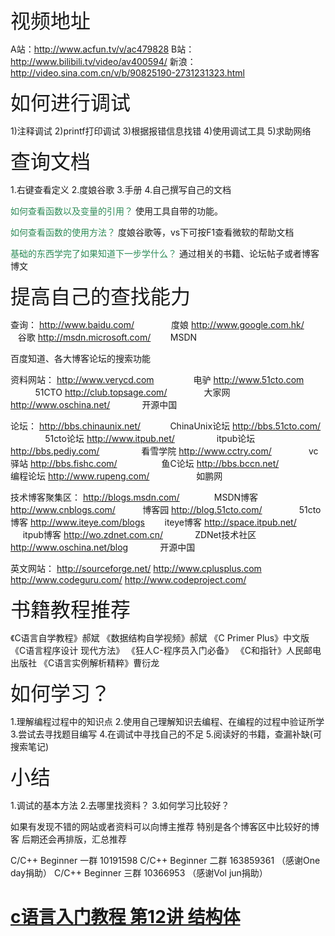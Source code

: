 <span style="font-size: xx-large;">视频地址</span>

A站：<a rel="nofollow" href="http://www.acfun.tv/v/ac479828" target="_blank">http://www.acfun.tv/v/ac479828</a>
B站：<a rel="nofollow" href="http://www.bilibili.tv/video/av400594/" target="_blank">http://www.bilibili.tv/video/av400594/</a>
新浪：<a rel="nofollow" href="http://video.sina.com.cn/v/b/90825190-2731231323.html" target="_blank">http://video.sina.com.cn/v/b/90825190-2731231323.html</a>

<span style="font-size: xx-large;">如何进行调试</span>

1)注释调试
2)printf打印调试
3)根据报错信息找错
4)使用调试工具
5)求助网络

<span style="font-size: xx-large;">查询文档</span>

1.右键查看定义
2.度娘谷歌
3.手册
4.自己撰写自己的文档

<span style="color: #2e8b57;">如何查看函数以及变量的引用？</span>
使用工具自带的功能。

<span style="color: #2e8b57;">如何查看函数的使用方法？</span>
度娘谷歌等，vs下可按F1查看微软的帮助文档

<span style="color: #2e8b57;">基础的东西学完了如果知道下一步学什么？</span>
通过相关的书籍、论坛帖子或者博客博文

<span style="font-size: xx-large;">提高自己的查找能力</span>

查询：
<a rel="nofollow" href="http://www.baidu.com/" target="_blank">http://www.baidu.com/</a>               度娘
<a rel="nofollow" href="http://www.google.com.hk/" target="_blank">http://www.google.com.hk/</a>        谷歌
<a rel="nofollow" href="http://msdn.microsoft.com/" target="_blank">http://msdn.microsoft.com/</a>        MSDN

百度知道、各大博客论坛的搜索功能

资料网站：
<a rel="nofollow" href="http://www.verycd.com/" target="_blank">http://www.verycd.com</a>                电驴
<a rel="nofollow" href="http://www.51cto.com/" target="_blank">http://www.51cto.com</a>                  51CTO
<a rel="nofollow" href="http://club.topsage.com/" target="_blank">http://club.topsage.com/</a>               大家网
<a rel="nofollow" href="http://www.oschina.net/" target="_blank">http://www.oschina.net/</a>             开源中国

论坛：
<a rel="nofollow" href="http://bbs.chinaunix.net/" target="_blank">http://bbs.chinaunix.net/</a>            ChinaUnix论坛
<a rel="nofollow" href="http://bbs.51cto.com/" target="_blank">http://bbs.51cto.com/</a>                51cto论坛
<a rel="nofollow" href="http://www.itpub.net/" target="_blank">http://www.itpub.net/</a>                 itpub论坛
<a rel="nofollow" href="http://bbs.pediy.com/" target="_blank">http://bbs.pediy.com/</a>                 看雪学院
<a rel="nofollow" href="http://www.cctry.com/" target="_blank">http://www.cctry.com/</a>               vc驿站
<a rel="nofollow" href="http://bbs.fishc.com/" target="_blank">http://bbs.fishc.com/</a>                  鱼C论坛
<a rel="nofollow" href="http://bbs.bccn.net/" target="_blank">http://bbs.bccn.net/</a>                   编程论坛
<a rel="nofollow" href="http://www.rupeng.com/" target="_blank">http://www.rupeng.com/</a>                   如鹏网

技术博客聚集区：
<a rel="nofollow" href="http://blogs.msdn.com/" target="_blank">http://blogs.msdn.com/</a>              MSDN博客
<a rel="nofollow" href="http://www.cnblogs.com/" target="_blank">http://www.cnblogs.com/</a>           博客园
<a rel="nofollow" href="http://blog.51cto.com/" target="_blank">http://blog.51cto.com/</a>               51cto博客
<a rel="nofollow" href="http://www.iteye.com/blogs" target="_blank">http://www.iteye.com/blogs</a>        iteye博客
<a rel="nofollow" href="http://space.itpub.net/" target="_blank">http://space.itpub.net/</a>                itpub博客
<a rel="nofollow" href="http://wo.zdnet.com.cn/" target="_blank">http://wo.zdnet.com.cn/</a>             ZDNet技术社区
<a rel="nofollow" href="http://www.oschina.net/blog" target="_blank">http://www.oschina.net/blog</a>             开源中国

英文网站：
<a rel="nofollow" href="http://sourceforge.net/" target="_blank">http://sourceforge.net/</a>
<a rel="nofollow" href="http://www.cplusplus.com/" target="_blank">http://www.cplusplus.com</a>
<a rel="nofollow" href="http://www.codeguru.com/" target="_blank">http://www.codeguru.com/</a>
<a rel="nofollow" href="http://www.codeproject.com/" target="_blank">http://www.codeproject.com/</a>

<span style="font-size: xx-large;">书籍教程推荐</span>

《C语言自学教程》郝斌
《数据结构自学视频》郝斌
《C Primer Plus》中文版
《C语言程序设计 现代方法》
《狂人C-程序员入门必备》
《C和指针》人民邮电出版社
《C语言实例解析精粹》曹衍龙

<span style="font-size: xx-large;">如何学习？</span>

1.理解编程过程中的知识点
2.使用自己理解知识去编程、在编程的过程中验证所学
3.尝试去寻找题目编写
4.在调试中寻找自己的不足
5.阅读好的书籍，查漏补缺(可搜索笔记)

<span style="font-size: xx-large;">小结</span>

1.调试的基本方法
2.去哪里找资料？
3.如何学习比较好？

如果有发现不错的网站或者资料可以向博主推荐
特别是各个博客区中比较好的博客
后期还会再排版，汇总推荐

C/C++ Beginner 一群 10191598
C/C++ Beginner 二群 163859361 （感谢One day捐助）
C/C++ Beginner 三群 10366953 （感谢Vol jun捐助）

<h1><a rel="nofollow" href="http://www.lellansin.com/c%e8%af%ad%e8%a8%80%e5%85%a5%e9%97%a8%e6%95%99%e7%a8%8b-%e7%ac%ac12%e8%ae%b2-%e7%bb%93%e6%9e%84%e4%bd%93.html" title="Permalink to c语言入门教程 第12讲 结构体" rel="bookmark">c语言入门教程 第12讲 结构体</a></h1>